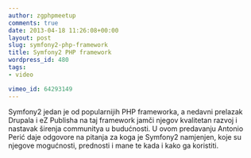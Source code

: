 ```yaml
---
author: zgphpmeetup
comments: true
date: 2013-04-18 11:26:08+00:00
layout: post
slug: symfony2-php-framework
title: Symfony2 PHP framework
wordpress_id: 480
tags:
- video

vimeo_id: 64293149
---
```


Symfony2 jedan je od popularnijih PHP frameworka, a nedavni prelazak Drupala i eZ Publisha na taj framework jamči njegov kvalitetan razvoj i nastavak širenja communitya u budućnosti. U ovom predavanju Antonio Perić daje odgovore na pitanja za koga je Symfony2 namjenjen, koje su njegove mogućnosti, prednosti i mane te kada i kako ga koristiti.
